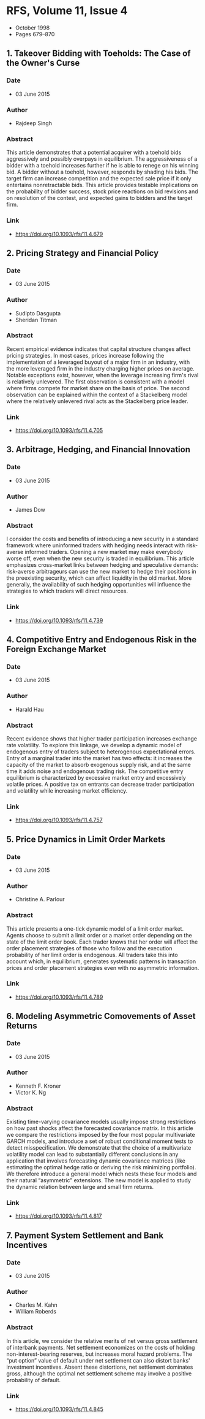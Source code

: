 # RFS, Volume 11, Issue 4
- October 1998
- Pages 679–870

## 1. Takeover Bidding with Toeholds: The Case of the Owner's Curse
### Date
- 03 June 2015
### Author
- Rajdeep Singh
### Abstract
This article demonstrates that a potential acquirer with a toehold bids aggressively and possibly overpays in equilibrium. The aggressiveness of a bidder with a toehold increases further if he is able to renege on his winning bid. A bidder without a toehold, however, responds by shading his bids. The target firm can increase competition and the expected sale price if it only entertains nonretractable bids. This article provides testable implications on the probability of bidder success, stock price reactions on bid revisions and on resolution of the contest, and expected gains to bidders and the target firm.
### Link
- https://doi.org/10.1093/rfs/11.4.679

## 2. Pricing Strategy and Financial Policy
### Date
- 03 June 2015
### Author
- Sudipto Dasgupta
- Sheridan Titman
### Abstract
Recent empirical evidence indicates that capital structure changes affect pricing strategies. In most cases, prices increase following the implementation of a leveraged buyout of a major firm in an industry, with the more leveraged firm in the industry charging higher prices on average. Notable exceptions exist, however, when the leverage increasing firm's rival is relatively unlevered. The first observation is consistent with a model where firms compete for market share on the basis of price. The second observation can be explained within the context of a Stackelberg model where the relatively unlevered rival acts as the Stackelberg price leader.
### Link
- https://doi.org/10.1093/rfs/11.4.705

## 3. Arbitrage, Hedging, and Financial Innovation
### Date
- 03 June 2015
### Author
- James Dow
### Abstract
I consider the costs and benefits of introducing a new security in a standard framework where uninformed traders with hedging needs interact with risk-averse informed traders. Opening a new market may make everybody worse off, even when the new security is traded in equilibrium. This article emphasizes cross-market links between hedging and speculative demands: risk-averse arbitrageurs can use the new market to hedge their positions in the preexisting security, which can affect liquidity in the old market. More generally, the availability of such hedging opportunities will influence the strategies to which traders will direct resources.
### Link
- https://doi.org/10.1093/rfs/11.4.739

## 4. Competitive Entry and Endogenous Risk in the Foreign Exchange Market
### Date
- 03 June 2015
### Author
- Harald Hau
### Abstract
Recent evidence shows that higher trader participation increases exchange rate volatility. To explore this linkage, we develop a dynamic model of endogenous entry of traders subject to heterogenous expectational errors. Entry of a marginal trader into the market has two effects: it increases the capacity of the market to absorb exogenous supply risk, and at the same time it adds noise and endogenous trading risk. The competitive entry equilibrium is characterized by excessive market entry and excessively volatile prices. A positive tax on entrants can decrease trader participation and volatility while increasing market efficiency.
### Link
- https://doi.org/10.1093/rfs/11.4.757

## 5. Price Dynamics in Limit Order Markets
### Date
- 03 June 2015
### Author
- Christine A. Parlour
### Abstract
This article presents a one-tick dynamic model of a limit order market. Agents choose to submit a limit order or a market order depending on the state of the limit order book. Each trader knows that her order will affect the order placement strategies of those who follow and the execution probability of her limit order is endogenous. All traders take this into account which, in equilibrium, generates systematic patterns in transaction prices and order placement strategies even with no asymmetric information.
### Link
- https://doi.org/10.1093/rfs/11.4.789

## 6. Modeling Asymmetric Comovements of Asset Returns
### Date
- 03 June 2015
### Author
- Kenneth F. Kroner
- Victor K. Ng
### Abstract
Existing time-varying covariance models usually impose strong restrictions on how past shocks affect the forecasted covariance matrix. In this article we compare the restrictions imposed by the four most popular multivariate GARCH models, and introduce a set of robust conditional moment tests to detect misspecification. We demonstrate that the choice of a multivariate volatility model can lead to substantially different conclusions in any application that involves forecasting dynamic covariance matrices (like estimating the optimal hedge ratio or deriving the risk minimizing portfolio). We therefore introduce a general model which nests these four models and their natural “asymmetric” extensions. The new model is applied to study the dynamic relation between large and small firm returns.
### Link
- https://doi.org/10.1093/rfs/11.4.817

## 7. Payment System Settlement and Bank Incentives
### Date
- 03 June 2015
### Author
- Charles M. Kahn
- William Roberds
### Abstract
In this article, we consider the relative merits of net versus gross settlement of interbank payments. Net settlement economizes on the costs of holding non-interest-bearing reserves, but increases moral hazard problems. The “put option” value of default under net settlement can also distort banks' investment incentives. Absent these distortions, net settlement dominates gross, although the optimal net settlement scheme may involve a positive probability of default.
### Link
- https://doi.org/10.1093/rfs/11.4.845

